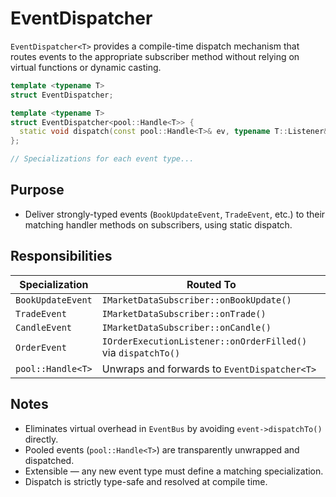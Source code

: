 # EventDispatcher

`EventDispatcher<T>` provides a compile-time dispatch mechanism that routes events to the appropriate subscriber method without relying on virtual functions or dynamic casting.

```cpp
template <typename T>
struct EventDispatcher;

template <typename T>
struct EventDispatcher<pool::Handle<T>> {
  static void dispatch(const pool::Handle<T>& ev, typename T::Listener& sub);
};

// Specializations for each event type...
```

## Purpose

* Deliver strongly-typed events (`BookUpdateEvent`, `TradeEvent`, etc.) to their matching handler methods on subscribers, using static dispatch.

## Responsibilities

| Specialization    | Routed To                                                     |
| ----------------- | ------------------------------------------------------------- |
| `BookUpdateEvent` | `IMarketDataSubscriber::onBookUpdate()`                       |
| `TradeEvent`      | `IMarketDataSubscriber::onTrade()`                            |
| `CandleEvent`     | `IMarketDataSubscriber::onCandle()`                           |
| `OrderEvent`      | `IOrderExecutionListener::onOrderFilled()` via `dispatchTo()` |
| `pool::Handle<T>` | Unwraps and forwards to `EventDispatcher<T>`                  |

## Notes

* Eliminates virtual overhead in `EventBus` by avoiding `event->dispatchTo()` directly.
* Pooled events (`pool::Handle<T>`) are transparently unwrapped and dispatched.
* Extensible — any new event type must define a matching specialization.
* Dispatch is strictly type-safe and resolved at compile time.
